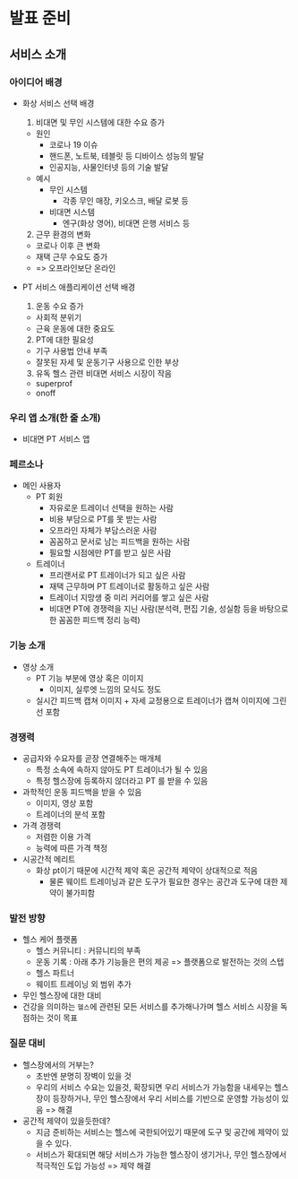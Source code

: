 # 발표 준비

## 서비스 소개

### 아이디어 배경

- 화상 서비스 선택 배경
  1. 비대면 및 무인 시스템에 대한 수요 증가
    - 원인
      - 코로나 19 이슈
      - 핸드폰, 노트북, 테블릿 등 디바이스 성능의 발달
      - 인공지능, 사물인터넷 등의 기술 발달
    - 예시
      - 무인 시스템
        - 각종 무인 매장, 키오스크, 배달 로봇 등
      - 비대면 시스템
        - 엔구(화상 영어), 비대면 은행 서비스 등
  2. 근무 환경의 변화
    - 코로나 이후 큰 변화
    - 재택 근무 수요도 증가
    - => 오프라인보단 온라인

- PT 서비스 애플리케이션 선택 배경
  1. 운동 수요 증가
    - 사회적 분위기
    - 근육 운동에 대한 중요도
  2. PT에 대한 필요성
    - 기구 사용법 안내 부족
    - 잘못된 자세 및 운동기구 사용으로 인한 부상
  3. 유독 헬스 관련 비대면 서비스 시장이 작음
    - superprof
    - onoff

### 우리 앱 소개(한 줄 소개)
- 비대면 PT 서비스 앱

### 페르소나
- 메인 사용자
  - PT 회원
    - 자유로운 트레이너 선택을 원하는 사람
    - 비용 부담으로 PT를 못 받는 사람
    - 오프라인 자체가 부담스러운 사람
    - 꼼꼼하고 문서로 남는 피드백을 원하는 사람
    - 필요할 시점에만 PT를 받고 싶은 사람
  - 트레이너
    - 프리랜서로 PT 트레이너가 되고 싶은 사람
    - 재택 근무하며 PT 트레이너로 활동하고 싶은 사람
    - 트레이너 지망생 중 미리 커리어를 쌓고 싶은 사람
    - 비대면 PT에 경쟁력을 지닌 사람(분석력, 편집 기술, 성실함 등을 바탕으로한 꼼꼼한 피드백 정리 능력)

### 기능 소개
- 영상 소개
  - PT 기능 부분에 영상 혹은 이미지
    - 이미지, 실루엣 느낌의 모식도 정도
  - 실시간 피드백 캡쳐 이미지 + 자세 교정용으로 트레이너가 캡쳐 이미지에 그린 선 포함

### 경쟁력
- 공급자와 수요자를 곧장 연결해주는 매개체
  - 특정 소속에 속하지 않아도 PT 트레이너가 될 수 있음
  - 특정 헬스장에 등록하지 않더라고 PT 를 받을 수 있음
- 과학적인 운동 피드백을 받을 수 있음
  - 이미지, 영상 포함
  - 트레이너의 분석 포함
- 가격 경쟁력
  - 저렴한 이용 가격
  - 능력에 따른 가격 책정
- 시공간적 메리트
  - 화상 pt이기 때문에 시간적 제약 혹은 공간적 제약이 상대적으로 적음
    - 물론 웨이트 트레이닝과 같은 도구가 필요한 경우는 공간과 도구에 대한 제약이 불가피함

### 발전 방향
- 헬스 케어 플랫폼
  - 헬스 커뮤니티 : 커뮤니티의 부족
  - 운동 기록 : 아래 추가 기능들은 편의 제공 => 플랫폼으로 발전하는 것의 스텝
  - 헬스 파트너
  - 웨이트 트레이닝 외 범위 추가
- 무인 헬스장에 대한 대비
- 건강을 의미하는 `헬스`에 관련된 모든 서비스를 추가해나가며 헬스 서비스 시장을 독점하는 것이 목표

### 질문 대비
- 헬스장에서의 거부는?
  - 초반엔 분명히 장벽이 있을 것
  - 우리의 서비스 수요는 있을것, 확장되면 우리 서비스가 가능함을 내세우는 헬스장이 등장하거나, 무인 헬스장에서 우리 서비스를 기반으로 운영할 가능성이 있음 => 해결
- 공간적 제약이 있을듯한데?
  - 지금 준비하는 서비스는 헬스에 국한되어있기 때문에 도구 및 공간에 제약이 있을 수 있다.
  - 서비스가 확대되면 해당 서비스가 가능한 헬스장이 생기거나, 무인 헬스장에서 적극적인 도입 가능성 => 제약 해결